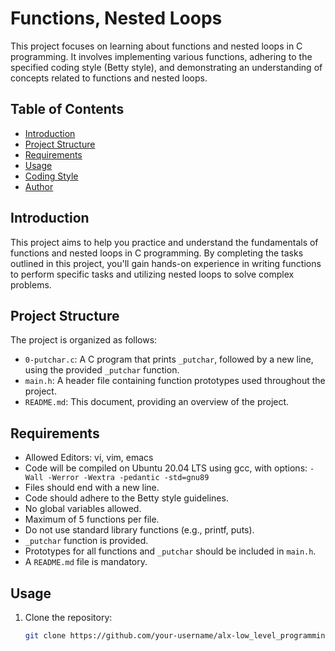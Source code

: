 # Functions, Nested Loops

This project focuses on learning about functions and nested loops in C programming. It involves implementing various functions, adhering to the specified coding style (Betty style), and demonstrating an understanding of concepts related to functions and nested loops.

## Table of Contents

- [Introduction](#introduction)
- [Project Structure](#project-structure)
- [Requirements](#requirements)
- [Usage](#usage)
- [Coding Style](#coding-style)
- [Author](#author)

## Introduction

This project aims to help you practice and understand the fundamentals of functions and nested loops in C programming. By completing the tasks outlined in this project, you'll gain hands-on experience in writing functions to perform specific tasks and utilizing nested loops to solve complex problems.

## Project Structure

The project is organized as follows:

- `0-putchar.c`: A C program that prints `_putchar`, followed by a new line, using the provided `_putchar` function.
- `main.h`: A header file containing function prototypes used throughout the project.
- `README.md`: This document, providing an overview of the project.

## Requirements

- Allowed Editors: vi, vim, emacs
- Code will be compiled on Ubuntu 20.04 LTS using gcc, with options: `-Wall -Werror -Wextra -pedantic -std=gnu89`
- Files should end with a new line.
- Code should adhere to the Betty style guidelines.
- No global variables allowed.
- Maximum of 5 functions per file.
- Do not use standard library functions (e.g., printf, puts).
- `_putchar` function is provided.
- Prototypes for all functions and `_putchar` should be included in `main.h`.
- A `README.md` file is mandatory.

## Usage

1. Clone the repository:
   ```sh
   git clone https://github.com/your-username/alx-low_level_programming.git

